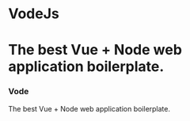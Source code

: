 # VodeJs
The best Vue + Node web application boilerplate.
=======
### Vode
The best Vue + Node web application boilerplate.
